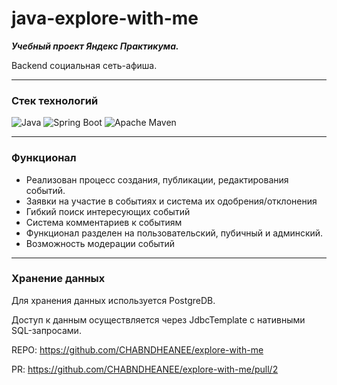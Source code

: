 # java-explore-with-me
***Учебный проект Яндекс Практикума.***

Backend социальная сеть-афиша.

---
### Стек технологий

![Java](https://img.shields.io/badge/java-%23ED8B00.svg?style=for-the-badge&logo=java&logoColor=white)
![Spring Boot](https://img.shields.io/badge/spring%20Boot-%236DB33F.svg?style=for-the-badge&logo=spring&logoColor=white)
![Apache Maven](https://img.shields.io/badge/Apache%20Maven-C71A36?style=for-the-badge&logo=Apache%20Maven&logoColor=white)

---
### Функционал
- Реализован процесс создания, публикации, редактирования событий.
- Заявки на участие в событиях и система их одобрения/отклонения
- Гибкий поиск интересующих событий
- Система комментариев к событиям
- Функционал разделен на пользовательский, пубичный и админский.
- Возможность модерации событий

---
### Хранение данных

Для хранения данных используется PostgreDB.

Доступ к данным осуществляется через JdbcTemplate с нативными SQL-запросами.

REPO: https://github.com/CHABNDHEANEE/explore-with-me

PR: https://github.com/CHABNDHEANEE/explore-with-me/pull/2
